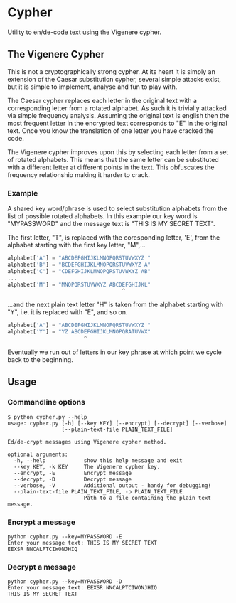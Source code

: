 # Cypher


Utility to en/de-code text using the Vigenere cypher.

## The Vigenere Cypher

This is not a cryptographically strong cypher. At its heart
it is simply an extension of the Caesar substitution
cypher, several simple attacks exist, but it is simple to
implement, analyse and fun to play with.

The Caesar cypher replaces each letter in the original text with a
corresponding letter from a rotated alphabet. As such it is trivially
attacked via simple frequency analysis. Assuming the original text is english
then the most frequent letter in the encrypted text corresponds to "E" in
the original text. Once you know the translation of one letter you have cracked
the code.

The Vigenere cypher improves upon this by selecting each letter from a set
of rotated alphabets. This means that the same letter can be substituted
with a different letter at different points in the text. This obfuscates
the frequency relationship making it harder to crack.

### Example

A shared key word/phrase is used to select substitution alphabets from
the list of possible rotated alphabets. In this example our key
word is "MYPASSWORD" and the message text is "THIS IS MY SECRET TEXT".

The first letter, "T", is replaced with the coresponding
letter, 'E', from the alphabet starting with the first key
letter, "M",...

```python
alphabet['A'] = "ABCDEFGHIJKLMNOPQRSTUVWXYZ "
alphabet['B'] = "BCDEFGHIJKLMNOPQRSTUVWXYZ A"
alphabet['C'] = "CDEFGHIJKLMNOPQRSTUVWXYZ AB"
...
alphabet['M'] = "MNOPQRSTUVWXYZ ABCDEFGHIJKL"
                                    ^
```

...and the next plain text letter "H" is taken from the alphabet
starting with "Y", i.e. it is replaced with "E", and so on.

```python
alphabet['A'] = "ABCDEFGHIJKLMNOPQRSTUVWXYZ "
alphabet['Y'] = "YZ ABCDEFGHIJKLMNOPQRATUVWX"
                        ^
```

Eventually we run out of letters in our key phrase at which
point we cycle back to the beginning.

## Usage

### Commandline options

```shell
$ python cypher.py --help
usage: cypher.py [-h] [--key KEY] [--encrypt] [--decrypt] [--verbose]
                 [--plain-text-file PLAIN_TEXT_FILE]

Ed/de-crypt messages using Vigenere cypher method.

optional arguments:
  -h, --help            show this help message and exit
  --key KEY, -k KEY     The Vigenere cypher key.
  --encrypt, -E         Encrypt message
  --decrypt, -D         Decrypt message
  --verbose, -V         Additional output - handy for debugging!
  --plain-text-file PLAIN_TEXT_FILE, -p PLAIN_TEXT_FILE
                        Path to a file containing the plain text message.
```

### Encrypt a message

```shell
python cypher.py --key=MYPASSWORD -E
Enter your message text: THIS IS MY SECRET TEXT
EEXSR NNCALPTCIWONJHIQ
```

### Decrypt a message

```shell
python cypher.py --key=MYPASSWORD -D
Enter your message text: EEXSR NNCALPTCIWONJHIQ
THIS IS MY SECRET TEXT
```

